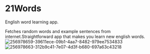 # 21Words
English word learning app.

Fetches random words and example sentences from internet.Straightforward app that makes you learn new english words.
![256978659-39611ece-09b1-4aa7-8482-979ee7534833](https://github.com/Enissimu/21Words/assets/120343318/7d639f6c-5962-4f3c-81b4-6438c5ef1d95)
![256978663-312b9c41-7e07-4d3f-b680-697a63c43218](https://github.com/Enissimu/21Words/assets/120343318/c3ef63f1-385f-4af0-9245-3dd4ac2dd9ce)
